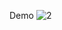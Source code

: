 Demo
![2](https://user-images.githubusercontent.com/75179050/168051299-e74a97d1-9671-44a1-b705-6ba052337e3f.jpg)


